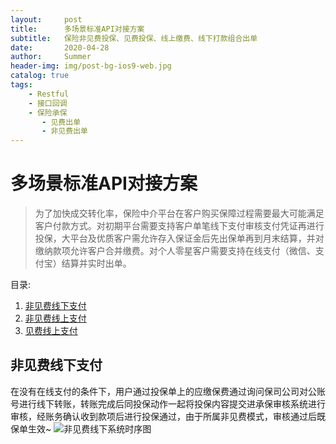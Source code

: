 ```yaml
---
layout:     post
title:      多场景标准API对接方案
subtitle:   保险非见费投保、见费投保、线上缴费、线下打款组合出单
date:       2020-04-28
author:     Summer
header-img: img/post-bg-ios9-web.jpg
catalog: true
tags:
    - Restful
    - 接口回调
    - 保险承保
       - 见费出单
       - 非见费出单
---
```

# 多场景标准API对接方案

> 为了加快成交转化率，保险中介平台在客户购买保障过程需要最大可能满足客户付款方式。对初期平台需要支持客户单笔线下支付审核支付凭证再进行投保，大平台及优质客户需允许存入保证金后先出保单再到月末结算，并对缴纳款项允许客户合并缴费。对个人零星客户需要支持在线支付（微信、支付宝）结算并实时出单。

目录:

1.  [非见费线下支付](#非见费线下支付)
1.  [非见费线上支付](#非见费线上支付)
1.  [见费线上支付](#见费线上支付)

## 非见费线下支付

在没有在线支付的条件下，用户通过投保单上的应缴保费通过询问保司公司对公账号进行线下转账，转账完成后同投保动作一起将投保内容提交进承保审核系统进行审核，经账务确认收到款项后进行投保通过，由于所属非见费模式，审核通过后既保单生效~
![非见费线下系统时序图](https://github.com/Summer-Zhang/blog-img/blob/master/%E5%A4%9A%E5%9C%BA%E6%99%AF%E6%A0%87%E5%87%86API%E5%AF%B9%E6%8E%A5%E6%96%B9%E6%A1%88/fJFeeSequence.jpg)
